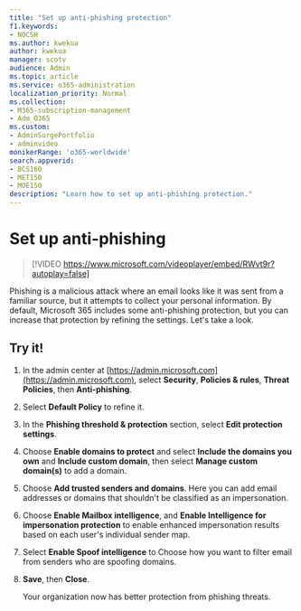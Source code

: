 ```yaml
---
title: "Set up anti-phishing protection"
f1.keywords:
- NOCSH
ms.author: kwekua
author: kwekua
manager: scotv
audience: Admin
ms.topic: article
ms.service: o365-administration
localization_priority: Normal
ms.collection: 
- M365-subscription-management 
- Adm_O365
ms.custom: 
- AdminSurgePortfolio
- adminvideo
monikerRange: 'o365-worldwide'
search.appverid:
- BCS160
- MET150
- MOE150
description: "Learn how to set up anti-phishing protection."
---
```


# Set up anti-phishing

> [!VIDEO https://www.microsoft.com/videoplayer/embed/RWvt9r?autoplay=false]

Phishing is a malicious attack where an email looks like it was sent from a familiar source, but it attempts to collect your personal information. By default, Microsoft 365 includes some anti-phishing protection, but you can increase that protection by refining the settings. Let's take a look.

## Try it!

1. In the admin center at [https://admin.microsoft.com](https://admin.microsoft.com), select **Security**, **Policies & rules**, **Threat Policies**, then **Anti-phishing**.
1. Select **Default Policy** to refine it.
1. In the **Phishing threshold & protection** section, select **Edit protection settings**.
1. Choose **Enable domains to protect** and select **Include the domains you own** and **Include custom domain**, then select **Manage custom domain(s)** to add a domain.
1. Choose **Add trusted senders and domains**. Here you can add email addresses or domains that shouldn't be classified as an impersonation.
1. Choose **Enable Mailbox intelligence**, and **Enable Intelligence for impersonation protection** to enable enhanced impersonation results based on each user's individual sender map.
1. Select **Enable Spoof intelligence** to Choose how you want to filter email from senders who are spoofing domains.
1. **Save**, then **Close**.

    Your organization now has better protection from phishing threats.
